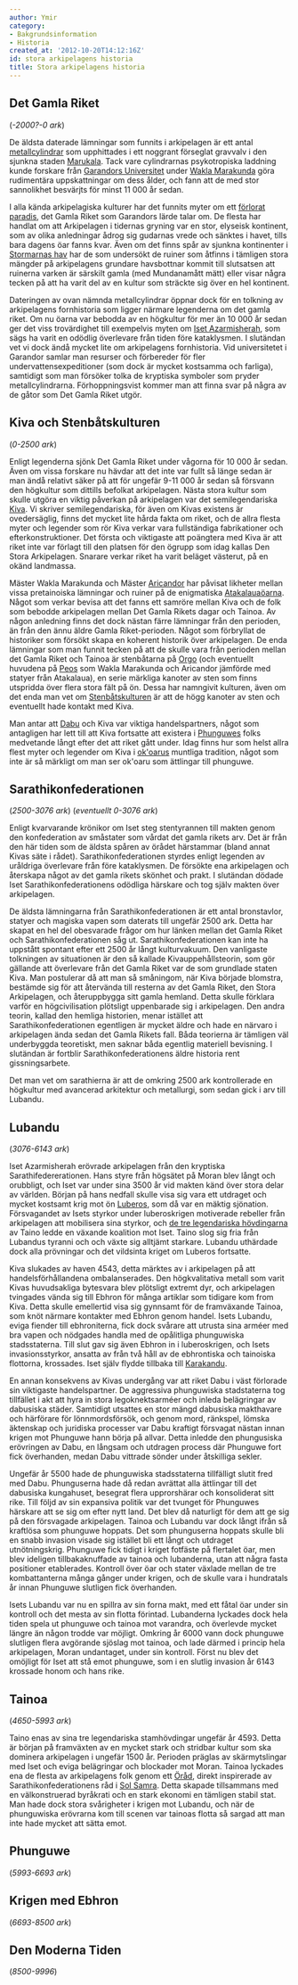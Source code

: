 ```yaml
---
author: Ymir
category:
- Bakgrundsinformation
- Historia
created_at: '2012-10-20T14:12:16Z'
id: stora arkipelagens historia
title: Stora arkipelagens historia
---
```

## Det Gamla Riket

(*-2000?-0 ark*)

De äldsta daterade lämningar som funnits i arkipelagen är ett antal [metallcylindrar] som upphittades i ett noggrant förseglat gravvalv i den sjunkna staden [Marukala]. Tack vare cylindrarnas psykotropiska laddning kunde forskare från [Garandors Universitet] under [Wakla Marakunda] göra rudimentära uppskattningar om dess ålder, och fann att de med stor sannolikhet besvärjts för minst 11 000 år sedan.

I alla kända arkipelagiska kulturer har det funnits myter om ett [förlorat paradis], det Gamla Riket som Garandors lärde talar om. De flesta har handlat om att Arkipelagen i tidernas gryning var en stor, elyseisk kontinent, som av olika anledningar ådrog sig gudarnas vrede och sänktes i havet, tills bara dagens öar fanns kvar. Även om det finns spår av sjunkna kontinenter i [Stormarnas hav] har de som undersökt de ruiner som åtfinns i tämligen stora mängder på arkipelagens grundare havsbottnar kommit till slutsatsen att ruinerna varken är särskilt gamla (med Mundanamått mätt) eller visar några tecken på att ha varit del av en kultur som sträckte sig över en hel kontinent.

Dateringen av ovan nämnda metallcylindrar öppnar dock för en tolkning av arkipelagens fornhistoria som ligger närmare legenderna om det gamla riket. Om nu öarna var bebodda av en högkultur för mer än 10 000 år sedan ger det viss trovärdighet till exempelvis myten om [Iset Azarmisherah], som sägs ha varit en odödlig överlevare från tiden före kataklysmen. I slutändan vet vi dock ändå mycket lite om arkipelagens fornhistoria. Vid universitetet i Garandor samlar man resurser och förbereder för fler undervattensexpeditioner (som dock är mycket kostsamma och farliga), samtidigt som man försöker tolka de kryptiska symboler som pryder metallcylindrarna. Förhoppningsvist kommer man att finna svar på några av de gåtor som Det Gamla Riket utgör.

## Kiva och Stenbåtskulturen

(*0-2500 ark*)

Enligt legenderna sjönk Det Gamla Riket under vågorna för 10 000 år sedan. Även om vissa forskare nu hävdar att det inte var fullt så länge sedan är man ändå relativt säker på att för ungefär 9-11 000 år sedan så försvann den högkultur som dittills befolkat arkipelagen. Nästa stora kultur som skulle utgöra en viktig påverkan på arkipelagen var det semilegendariska [Kiva]. Vi skriver semilegendariska, för även om Kivas existens är ovedersäglig, finns det mycket lite hårda fakta om riket, och de allra flesta myter och legender som rör Kiva verkar vara fullständiga fabrikationer och efterkonstruktioner. Det första och viktigaste att poängtera med Kiva är att riket inte var förlagt till den platsen för den ögrupp som idag kallas Den Stora Arkipelagen. Snarare verkar riket ha varit beläget västerut, på en okänd landmassa.

Mäster Wakla Marakunda och Mäster [Aricandor] har påvisat likheter mellan vissa pretainoiska lämningar och ruiner på de enigmatiska [Atakalauaöarna]. Något som verkar bevisa att det fanns ett samröre mellan Kiva och de folk som bebodde arkipelagen mellan Det Gamla Rikets dagar och Tainoa. Av någon anledning finns det dock nästan färre lämningar från den perioden, än från den ännu äldre Gamla Riket-perioden. Något som förbryllat de historiker som försökt skapa en koherent historik över arkipelagen. De enda lämningar som man funnit tecken på att de skulle vara från perioden mellan det Gamla Riket och Tainoa är stenbåtarna på [Orgo] (och eventuellt huvudena på [Peos] som Wakla Marakunda och Aricandor jämförde med statyer från Atakalaua), en serie märkliga kanoter av sten som finns utspridda över flera stora fält på ön. Dessa har namngivit kulturen, även om det enda man vet om [Stenbåtskulturen] är att de högg kanoter av sten och eventuellt hade kontakt med Kiva.

Man antar att [Dabu] och Kiva var viktiga handelspartners, något som antagligen har lett till att Kiva fortsatte att existera i [Phunguwes] folks medvetande långt efter det att riket gått under. Idag finns hur som helst allra flest myter och legender om Kiva i [ok'oarus] muntliga tradition, något som inte är så märkligt om man ser ok'oaru som ättlingar till phunguwe.

## Sarathikonfederationen

(*2500-3076 ark*) (*eventuellt 0-3076 ark*)

Enligt kvarvarande krönikor om Iset steg stentyrannen till makten genom den konfederation av småstater som vårdat det gamla rikets arv. Det är från den här tiden som de äldsta spåren av örådet härstammar (bland annat Kivas säte i rådet). Sarathikonfederationen styrdes enligt legenden av uråldriga överlevare från före kataklysmen. De försökte ena arkipelagen och återskapa något av det gamla rikets skönhet och prakt. I slutändan dödade Iset Sarathikonfederationens odödliga härskare och tog själv makten över arkipelagen.

De äldsta lämningarna från Sarathikonfederationen är ett antal bronstavlor, statyer och magiska vapen som daterats till ungefär 2500 ark. Detta har skapat en hel del obesvarade frågor om hur länken mellan det Gamla Riket och Sarathikonfederationen såg ut. Sarathikonfederationen kan inte ha uppstått spontant efter ett 2500 år långt kulturvakuum. Den vanligaste tolkningen av situationen är den så kallade Kivauppehållsteorin, som gör gällande att överlevare från det Gamla Riket var de som grundlade staten Kiva. Man postulerar då att man så småningom, när Kiva började blomstra, bestämde sig för att återvända till resterna av det Gamla Riket, den Stora Arkipelagen, och återuppbygga sitt gamla hemland. Detta skulle förklara varför en högcivilisation plötsligt uppenbarade sig i arkipelagen. Den andra teorin, kallad den hemliga historien, menar istället att Sarathikonfederationen egentligen är mycket äldre och hade en närvaro i arkipelagen ända sedan det Gamla Rikets fall. Båda teorierna är tämligen väl underbyggda teoretiskt, men saknar båda egentlig materiell bevisning. I slutändan är fortblir Sarathikonfederationens äldre historia rent gissningsarbete.

Det man vet om sarathierna är att de omkring 2500 ark kontrollerade en högkultur med avancerad arkitektur och metallurgi, som sedan gick i arv till Lubandu.

## Lubandu

(*3076-6143 ark*)

Iset Azarmisherah erövrade arkipelagen från den kryptiska Sarathifedererationen. Hans styre från högsätet på Moran blev långt och orubbligt, och Iset var under sina 3500 år vid makten känd över stora delar av världen. Början på hans nedfall skulle visa sig vara ett utdraget och mycket kostsamt krig mot ön [Luberos], som då var en mäktig sjönation. Försvagandet av Isets styrkor under luberoskrigen motiverade rebeller från arkipelagen att mobilisera sina styrkor, och [de tre legendariska hövdingarna] av Taino ledde en växande koalition mot Iset. Taino slog sig fria från Lubandus tyranni och och växte sig alltjämt starkare. Lubandu uthärdade dock alla prövningar och det vildsinta kriget om Luberos fortsatte.

Kiva slukades av haven 4543, detta märktes av i arkipelagen på att handelsförhållandena ombalanserades. Den högkvalitativa metall som varit Kivas huvudsakliga bytesvara blev plötsligt extremt dyr, och arkipelagen tvingades vända sig till Ebhron för många artiklar som tidigare kom from Kiva. Detta skulle emellertid visa sig gynnsamt för de framväxande Tainoa, som knöt närmare kontakter med Ebhron genom handel. Isets Lubandu, eviga fiender till ebhroniterna, fick dock svårare att utrusta sina arméer med bra vapen och nödgades handla med de opålitliga phunguwiska stadsstaterna. Till slut gav sig även Ebhron in i luberoskrigen, och Isets invasionsstyrkor, ansatta av från två håll av de ebhrontiska och tainoiska flottorna, krossades. Iset själv flydde tillbaka till [Karakandu].

En annan konsekvens av Kivas undergång var att riket Dabu i väst förlorade sin viktigaste handelspartner. De aggressiva phunguwiska stadstaterna tog tillfället i akt att hyra in stora legoknektsarméer och inleda belägringar av dabusiska städer. Samtidigt utsattes en stor mängd dabusiska makthavare och härförare för lönnmordsförsök, och genom mord, ränkspel, lömska äktenskap och juridiska processer var Dabu kraftigt försvagat nästan innan krigen mot Phunguwe hann börja på allvar. Detta inledde den phungusiska erövringen av Dabu, en långsam och utdragen process där Phunguwe fort fick överhanden, medan Dabu vittrade sönder under åtskilliga sekler.

Ungefär år 5500 hade de phunguwiska stadsstaterna tillfälligt slutit fred med Dabu. Phunguserna hade då redan avrättat alla ättlingar till det dabusiska kungahuset, besegrat flera upprorshärar och konsoliderat sitt rike. Till följd av sin expansiva politik var det tvunget för Phunguwes härskare att se sig om efter nytt land. Det blev då naturligt för dem att ge sig på den försvagade arkipelagen. Tainoa och Lubandu var dock långt ifrån så kraftlösa som phunguwe hoppats. Det som phunguserna hoppats skulle bli en snabb invasion visade sig istället bli ett långt och utdraget utnötningskrig. Phunguwe fick tidigt i kriget fotfäste på flertalet öar, men blev ideligen tillbakaknuffade av tainoa och lubanderna, utan att några fasta positioner etablerades. Kontroll över öar och stater växlade mellan de tre kombattanterna många gånger under krigen, och de skulle vara i hundratals år innan Phunguwe slutligen fick överhanden.

Isets Lubandu var nu en spillra av sin forna makt, med ett fåtal öar under sin kontroll och det mesta av sin flotta förintad. Lubanderna lyckades dock hela tiden spela ut phunguwe och tainoa mot varandra, och överlevde mycket längre än någon trodde var möjligt. Omkring år 6000 vann dock phunguwe slutligen flera avgörande sjöslag mot tainoa, och lade därmed i princip hela arkipelagen, Moran undantaget, under sin kontroll. Först nu blev det omöjligt för Iset att stå emot phunguwe, som i en slutlig invasion år 6143 krossade honom och hans rike.

## Tainoa

(*4650-5993 ark*)

Taino enas av sina tre legendariska stamhövdingar ungefär år 4593. Detta är början på framväxten av en mycket stark och stridbar kultur som ska dominera arkipelagen i ungefär 1500 år. Perioden präglas av skärmytslingar med Iset och eviga belägringar och blockader mot Moran. Tainoa lyckades ena de flesta av arkipelagens folk genom ett [Öråd], direkt inspirerade av Sarathikonfederationens råd i [Sol Samra]. Detta skapade tillsammans med en välkonstruerad byråkrati och en stark ekonomi en tämligen stabil stat. Man hade dock stora svårigheter i krigen mot Lubandu, och när de phunguwiska erövrarna kom till scenen var tainoas flotta så sargad att man inte hade mycket att sätta emot.

## Phunguwe

(*5993-6693 ark*)

## Krigen med Ebhron

(*6693-8500 ark*)

## Den Moderna Tiden

(*8500-9996*)

  [metallcylindrar]: Ahaotjamastavarna
  [Marukala]: Marukala
  [Garandors Universitet]: Stora_Universitetet
  [Wakla Marakunda]: Wakla_Marakunda
  [förlorat paradis]: Det_gamla_riket
  [Stormarnas hav]: Stormarnas_hav
  [Iset Azarmisherah]: Iset_Azarmisherah
  [Kiva]: Kiva
  [Aricandor]: Aricandor
  [Atakalauaöarna]: Atakalaua
  [Orgo]: Orgo
  [Peos]: Peos
  [Stenbåtskulturen]: Stenbåtskulturen
  [Dabu]: Dabu
  [Phunguwes]: Phunguwe
  [ok'oarus]: Okoaru
  [Luberos]: Luberos
  [de tre legendariska hövdingarna]: De_Tre_Hövdingarna
  [Karakandu]: Karakandu
  [Öråd]: Öråd
  [Sol Samra]: Sol_Samra